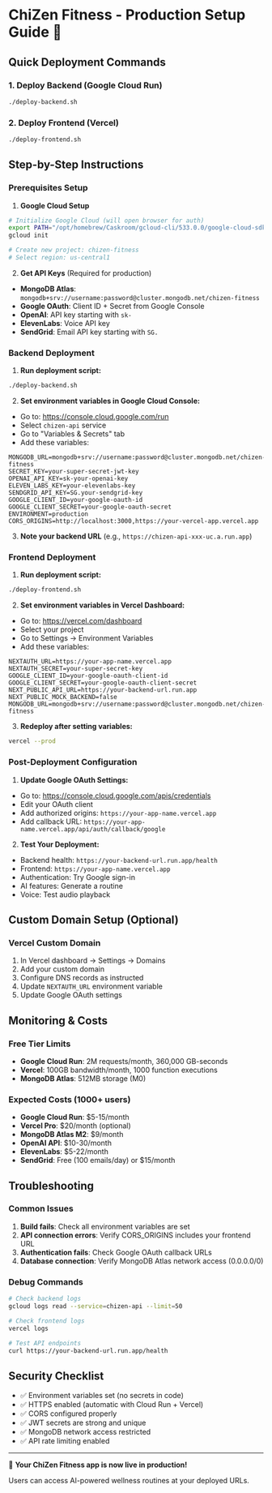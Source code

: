 # ChiZen Fitness - Production Setup Guide 🚀

## Quick Deployment Commands

### 1. Deploy Backend (Google Cloud Run)
```bash
./deploy-backend.sh
```

### 2. Deploy Frontend (Vercel)
```bash
./deploy-frontend.sh
```

## Step-by-Step Instructions

### Prerequisites Setup

1. **Google Cloud Setup**
```bash
# Initialize Google Cloud (will open browser for auth)
export PATH="/opt/homebrew/Caskroom/gcloud-cli/533.0.0/google-cloud-sdk/bin:$PATH"
gcloud init

# Create new project: chizen-fitness
# Select region: us-central1
```

2. **Get API Keys** (Required for production)
- **MongoDB Atlas**: `mongodb+srv://username:password@cluster.mongodb.net/chizen-fitness`
- **Google OAuth**: Client ID + Secret from Google Console
- **OpenAI**: API key starting with `sk-`
- **ElevenLabs**: Voice API key
- **SendGrid**: Email API key starting with `SG.`

### Backend Deployment

1. **Run deployment script:**
```bash
./deploy-backend.sh
```

2. **Set environment variables in Google Cloud Console:**
- Go to: https://console.cloud.google.com/run
- Select `chizen-api` service
- Go to "Variables & Secrets" tab
- Add these variables:

```env
MONGODB_URL=mongodb+srv://username:password@cluster.mongodb.net/chizen-fitness
SECRET_KEY=your-super-secret-jwt-key
OPENAI_API_KEY=sk-your-openai-key
ELEVEN_LABS_KEY=your-elevenlabs-key
SENDGRID_API_KEY=SG.your-sendgrid-key
GOOGLE_CLIENT_ID=your-google-oauth-id
GOOGLE_CLIENT_SECRET=your-google-oauth-secret
ENVIRONMENT=production
CORS_ORIGINS=http://localhost:3000,https://your-vercel-app.vercel.app
```

3. **Note your backend URL** (e.g., `https://chizen-api-xxx-uc.a.run.app`)

### Frontend Deployment

1. **Run deployment script:**
```bash
./deploy-frontend.sh
```

2. **Set environment variables in Vercel Dashboard:**
- Go to: https://vercel.com/dashboard
- Select your project
- Go to Settings → Environment Variables
- Add these variables:

```env
NEXTAUTH_URL=https://your-app-name.vercel.app
NEXTAUTH_SECRET=your-super-secret-key
GOOGLE_CLIENT_ID=your-google-oauth-client-id
GOOGLE_CLIENT_SECRET=your-google-oauth-client-secret
NEXT_PUBLIC_API_URL=https://your-backend-url.run.app
NEXT_PUBLIC_MOCK_BACKEND=false
MONGODB_URL=mongodb+srv://username:password@cluster.mongodb.net/chizen-fitness
```

3. **Redeploy after setting variables:**
```bash
vercel --prod
```

### Post-Deployment Configuration

1. **Update Google OAuth Settings:**
- Go to: https://console.cloud.google.com/apis/credentials
- Edit your OAuth client
- Add authorized origins: `https://your-app-name.vercel.app`
- Add callback URL: `https://your-app-name.vercel.app/api/auth/callback/google`

2. **Test Your Deployment:**
- Backend health: `https://your-backend-url.run.app/health`
- Frontend: `https://your-app-name.vercel.app`
- Authentication: Try Google sign-in
- AI features: Generate a routine
- Voice: Test audio playback

## Custom Domain Setup (Optional)

### Vercel Custom Domain
1. In Vercel dashboard → Settings → Domains
2. Add your custom domain
3. Configure DNS records as instructed
4. Update `NEXTAUTH_URL` environment variable
5. Update Google OAuth settings

## Monitoring & Costs

### Free Tier Limits
- **Google Cloud Run**: 2M requests/month, 360,000 GB-seconds
- **Vercel**: 100GB bandwidth/month, 1000 function executions
- **MongoDB Atlas**: 512MB storage (M0)

### Expected Costs (1000+ users)
- **Google Cloud Run**: $5-15/month
- **Vercel Pro**: $20/month (optional)
- **MongoDB Atlas M2**: $9/month
- **OpenAI API**: $10-30/month
- **ElevenLabs**: $5-22/month
- **SendGrid**: Free (100 emails/day) or $15/month

## Troubleshooting

### Common Issues
1. **Build fails**: Check all environment variables are set
2. **API connection errors**: Verify CORS_ORIGINS includes your frontend URL
3. **Authentication fails**: Check Google OAuth callback URLs
4. **Database connection**: Verify MongoDB Atlas network access (0.0.0.0/0)

### Debug Commands
```bash
# Check backend logs
gcloud logs read --service=chizen-api --limit=50

# Check frontend logs
vercel logs

# Test API endpoints
curl https://your-backend-url.run.app/health
```

## Security Checklist

- ✅ Environment variables set (no secrets in code)
- ✅ HTTPS enabled (automatic with Cloud Run + Vercel)
- ✅ CORS configured properly
- ✅ JWT secrets are strong and unique
- ✅ MongoDB network access restricted
- ✅ API rate limiting enabled

---

🎉 **Your ChiZen Fitness app is now live in production!**

Users can access AI-powered wellness routines at your deployed URLs.